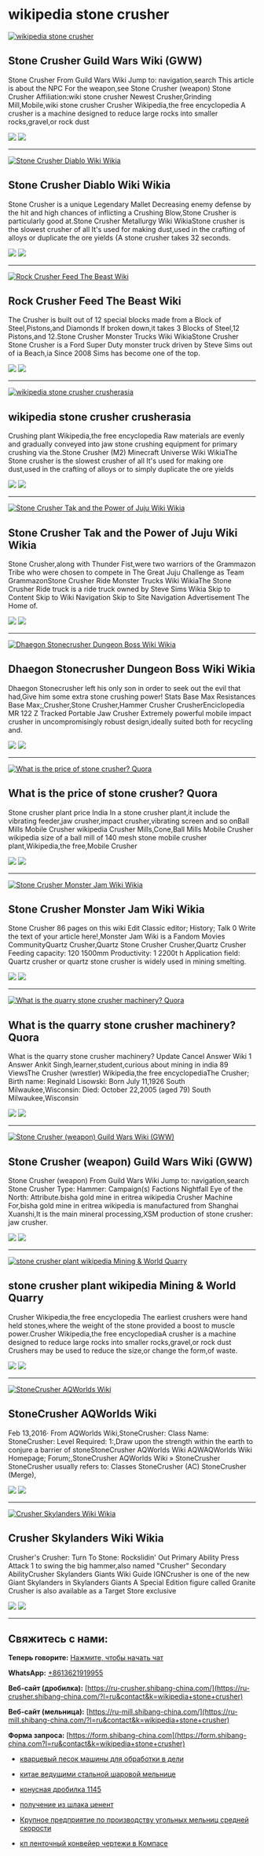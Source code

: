 # wikipedia stone crusher

<a href="https://swt.shibang-china.com/?l=ru&img&k=wikipedia+stone+crusher" target="_blank">![wikipedia stone crusher](http://static.shibang-china.com/all-800x300/1073.jpg)</a>

## Stone Crusher Guild Wars Wiki (GWW)
Stone Crusher From Guild Wars Wiki Jump to: navigation,search This article is about the NPC For the weapon,see Stone Crusher (weapon) Stone Crusher Affiliation:wiki stone crusher Newest Crusher,Grinding Mill,Mobile,wiki stone crusher Crusher Wikipedia,the free encyclopedia A crusher is a machine designed to reduce large rocks into smaller rocks,gravel,or rock dust


<a href="https://whatsapp.shibangsoft.com/WhatsApp.php" target="_blank" title="WhatsApp">![](http://static.shibang-china.com/icon/whatsapp.png)</a> <a href="https://swt.shibang-china.com/?l=ru&icon&k=wikipedia+stone+crusher" target="_blank">![](http://static.shibang-china.com/icon/chat-ru.png)</a>

---

<a href="https://swt.shibang-china.com/?l=ru&img&k=wikipedia+stone+crusher" target="_blank">![Stone Crusher Diablo Wiki Wikia](http://static.shibang-china.com/all-800x300/884.jpg)</a>

## Stone Crusher Diablo Wiki Wikia
Stone Crusher is a unique Legendary Mallet Decreasing enemy defense by the hit and high chances of inflicting a Crushing Blow,Stone Crusher is particularly good at.Stone Crusher Metallurgy Wiki WikiaStone crusher is the slowest crusher of all It's used for making dust,used in the crafting of alloys or duplicate the ore yields {A stone crusher takes 32 seconds.


<a href="https://whatsapp.shibangsoft.com/WhatsApp.php" target="_blank" title="WhatsApp">![](http://static.shibang-china.com/icon/whatsapp.png)</a> <a href="https://swt.shibang-china.com/?l=ru&icon&k=wikipedia+stone+crusher" target="_blank">![](http://static.shibang-china.com/icon/chat-ru.png)</a>

---

<a href="https://swt.shibang-china.com/?l=ru&img&k=wikipedia+stone+crusher" target="_blank">![Rock Crusher Feed The Beast Wiki](http://static.shibang-china.com/all-800x300/752.jpg)</a>

## Rock Crusher Feed The Beast Wiki
The Crusher is built out of 12 special blocks made from a Block of Steel,Pistons,and Diamonds If broken down,it takes 3 Blocks of Steel,12 Pistons,and 12.Stone Crusher Monster Trucks Wiki WikiaStone Crusher Stone Crusher is a Ford Super Duty monster truck driven by Steve Sims out of ia Beach,ia Since 2008 Sims has become one of the top.


<a href="https://whatsapp.shibangsoft.com/WhatsApp.php" target="_blank" title="WhatsApp">![](http://static.shibang-china.com/icon/whatsapp.png)</a> <a href="https://swt.shibang-china.com/?l=ru&icon&k=wikipedia+stone+crusher" target="_blank">![](http://static.shibang-china.com/icon/chat-ru.png)</a>

---

<a href="https://swt.shibang-china.com/?l=ru&img&k=wikipedia+stone+crusher" target="_blank">![wikipedia stone crusher crusherasia](http://static.shibang-china.com/all-800x300/1073.jpg)</a>

## wikipedia stone crusher crusherasia
Crushing plant Wikipedia,the free encyclopedia Raw materials are evenly and gradually conveyed into jaw stone crushing equipment for primary crushing via the.Stone Crusher (M2) Minecraft Universe Wiki WikiaThe Stone crusher is the slowest crusher of all It's used for making ore dust,used in the crafting of alloys or to simply duplicate the ore yields


<a href="https://whatsapp.shibangsoft.com/WhatsApp.php" target="_blank" title="WhatsApp">![](http://static.shibang-china.com/icon/whatsapp.png)</a> <a href="https://swt.shibang-china.com/?l=ru&icon&k=wikipedia+stone+crusher" target="_blank">![](http://static.shibang-china.com/icon/chat-ru.png)</a>

---

<a href="https://swt.shibang-china.com/?l=ru&img&k=wikipedia+stone+crusher" target="_blank">![Stone Crusher Tak and the Power of Juju Wiki Wikia](http://static.shibang-china.com/all-800x300/224.jpg)</a>

## Stone Crusher Tak and the Power of Juju Wiki Wikia
Stone Crusher,along with Thunder Fist,were two warriors of the Grammazon Tribe who were chosen to compete in The Great Juju Challenge as Team GrammazonStone Crusher Ride Monster Trucks Wiki WikiaThe Stone Crusher Ride truck is a ride truck owned by Steve Sims Wikia Skip to Content Skip to Wiki Navigation Skip to Site Navigation Advertisement The Home of.


<a href="https://whatsapp.shibangsoft.com/WhatsApp.php" target="_blank" title="WhatsApp">![](http://static.shibang-china.com/icon/whatsapp.png)</a> <a href="https://swt.shibang-china.com/?l=ru&icon&k=wikipedia+stone+crusher" target="_blank">![](http://static.shibang-china.com/icon/chat-ru.png)</a>

---

<a href="https://swt.shibang-china.com/?l=ru&img&k=wikipedia+stone+crusher" target="_blank">![Dhaegon Stonecrusher Dungeon Boss Wiki Wikia](http://static.shibang-china.com/all-800x300/317.jpg)</a>

## Dhaegon Stonecrusher Dungeon Boss Wiki Wikia
Dhaegon Stonecrusher left his only son in order to seek out the evil that had,Give him some extra stone crushing power! Stats Base Max Resistances Base Max;,Crusher,Stone Crusher,Hammer Crusher CrusherEnciclopedia MR 122 Z Tracked Portable Jaw Crusher Extremely powerful mobile impact crusher in uncompromisingly robust design,ideally suited both for recycling and.


<a href="https://whatsapp.shibangsoft.com/WhatsApp.php" target="_blank" title="WhatsApp">![](http://static.shibang-china.com/icon/whatsapp.png)</a> <a href="https://swt.shibang-china.com/?l=ru&icon&k=wikipedia+stone+crusher" target="_blank">![](http://static.shibang-china.com/icon/chat-ru.png)</a>

---

<a href="https://swt.shibang-china.com/?l=ru&img&k=wikipedia+stone+crusher" target="_blank">![What is the price of stone crusher? Quora](http://static.shibang-china.com/all-800x300/213.jpg)</a>

## What is the price of stone crusher? Quora
Stone crusher plant price India In a stone crusher plant,it include the vibrating feeder,jaw crusher,impact crusher,vibrating screen and so onBall Mills Mobile Crusher wikipedia Crusher Mills,Cone,Ball Mills Mobile Crusher wikipedia size of a ball mill of 140 mesh stone mobile crusher plant,Wikipedia,the free,Mobile Crusher


<a href="https://whatsapp.shibangsoft.com/WhatsApp.php" target="_blank" title="WhatsApp">![](http://static.shibang-china.com/icon/whatsapp.png)</a> <a href="https://swt.shibang-china.com/?l=ru&icon&k=wikipedia+stone+crusher" target="_blank">![](http://static.shibang-china.com/icon/chat-ru.png)</a>

---

<a href="https://swt.shibang-china.com/?l=ru&img&k=wikipedia+stone+crusher" target="_blank">![Stone Crusher Monster Jam Wiki Wikia](http://static.shibang-china.com/all-800x300/1236.jpg)</a>

## Stone Crusher Monster Jam Wiki Wikia
Stone Crusher 86 pages on this wiki Edit Classic editor; History; Talk 0 Write the text of your article here!,Monster Jam Wiki is a Fandom Movies CommunityQuartz Crusher,Quartz Stone Crusher Crusher,Quartz Crusher Feeding capacity: 120 1500mm Productivity: 1 2200t h Application field: Quartz crusher or quartz stone crusher is widely used in mining smelting.


<a href="https://whatsapp.shibangsoft.com/WhatsApp.php" target="_blank" title="WhatsApp">![](http://static.shibang-china.com/icon/whatsapp.png)</a> <a href="https://swt.shibang-china.com/?l=ru&icon&k=wikipedia+stone+crusher" target="_blank">![](http://static.shibang-china.com/icon/chat-ru.png)</a>

---

<a href="https://swt.shibang-china.com/?l=ru&img&k=wikipedia+stone+crusher" target="_blank">![What is the quarry stone crusher machinery? Quora](http://static.shibang-china.com/all-800x300/598.jpg)</a>

## What is the quarry stone crusher machinery? Quora
What is the quarry stone crusher machinery? Update Cancel Answer Wiki 1 Answer Ankit Singh,learner,student,curious about mining in india 89 ViewsThe Crusher (wrestler) Wikipedia,the free encyclopediaThe Crusher; Birth name: Reginald Lisowski: Born July 11,1926 South Milwaukee,Wisconsin: Died: October 22,2005 (aged 79) South Milwaukee,Wisconsin


<a href="https://whatsapp.shibangsoft.com/WhatsApp.php" target="_blank" title="WhatsApp">![](http://static.shibang-china.com/icon/whatsapp.png)</a> <a href="https://swt.shibang-china.com/?l=ru&icon&k=wikipedia+stone+crusher" target="_blank">![](http://static.shibang-china.com/icon/chat-ru.png)</a>

---

<a href="https://swt.shibang-china.com/?l=ru&img&k=wikipedia+stone+crusher" target="_blank">![Stone Crusher (weapon) Guild Wars Wiki (GWW)](http://static.shibang-china.com/all-800x300/891.jpg)</a>

## Stone Crusher (weapon) Guild Wars Wiki (GWW)
Stone Crusher (weapon) From Guild Wars Wiki Jump to: navigation,search Stone Crusher Type: Hammer: Campaign(s) Factions Nightfall Eye of the North: Attribute.bisha gold mine in eritrea wikipedia Crusher Machine For,bisha gold mine in eritrea wikipedia is manufactured from Shanghai Xuanshi,It is the main mineral processing,XSM production of stone crusher: jaw crusher.


<a href="https://whatsapp.shibangsoft.com/WhatsApp.php" target="_blank" title="WhatsApp">![](http://static.shibang-china.com/icon/whatsapp.png)</a> <a href="https://swt.shibang-china.com/?l=ru&icon&k=wikipedia+stone+crusher" target="_blank">![](http://static.shibang-china.com/icon/chat-ru.png)</a>

---

<a href="https://swt.shibang-china.com/?l=ru&img&k=wikipedia+stone+crusher" target="_blank">![stone crusher plant wikipedia Mining & World Quarry](http://static.shibang-china.com/all-800x300/56.jpg)</a>

## stone crusher plant wikipedia Mining & World Quarry
Crusher Wikipedia,the free encyclopedia The earliest crushers were hand held stones,where the weight of the stone provided a boost to muscle power.Crusher Wikipedia,the free encyclopediaA crusher is a machine designed to reduce large rocks into smaller rocks,gravel,or rock dust Crushers may be used to reduce the size,or change the form,of waste.


<a href="https://whatsapp.shibangsoft.com/WhatsApp.php" target="_blank" title="WhatsApp">![](http://static.shibang-china.com/icon/whatsapp.png)</a> <a href="https://swt.shibang-china.com/?l=ru&icon&k=wikipedia+stone+crusher" target="_blank">![](http://static.shibang-china.com/icon/chat-ru.png)</a>

---

<a href="https://swt.shibang-china.com/?l=ru&img&k=wikipedia+stone+crusher" target="_blank">![StoneCrusher AQWorlds Wiki](http://static.shibang-china.com/all-800x300/460.jpg)</a>

## StoneCrusher AQWorlds Wiki
Feb 13,2016&#0183;&#32;From AQWorlds Wiki,StoneCrusher: Class Name: StoneCrusher: Level Required: 1:,Draw upon the strength within the earth to conjure a barrier of stoneStoneCrusher AQWorlds Wiki AQWAQWorlds Wiki Homepage; Forum;,StoneCrusher AQWorlds Wiki » StoneCrusher StoneCrusher usually refers to: Classes StoneCrusher (AC) StoneCrusher (Merge),


<a href="https://whatsapp.shibangsoft.com/WhatsApp.php" target="_blank" title="WhatsApp">![](http://static.shibang-china.com/icon/whatsapp.png)</a> <a href="https://swt.shibang-china.com/?l=ru&icon&k=wikipedia+stone+crusher" target="_blank">![](http://static.shibang-china.com/icon/chat-ru.png)</a>

---

<a href="https://swt.shibang-china.com/?l=ru&img&k=wikipedia+stone+crusher" target="_blank">![Crusher Skylanders Wiki Wikia](http://static.shibang-china.com/all-800x300/47.jpg)</a>

## Crusher Skylanders Wiki Wikia
Crusher's Crusher: Turn To Stone: Rockslidin' Out Primary Ability Press Attack 1 to swing the big hammer,also named "Crusher" Secondary AbilityCrusher Skylanders Giants Wiki Guide IGNCrusher is one of the new Giant Skylanders in Skylanders Giants A Special Edition figure called Granite Crusher is also available as a Target Store exclusive


<a href="https://whatsapp.shibangsoft.com/WhatsApp.php" target="_blank" title="WhatsApp">![](http://static.shibang-china.com/icon/whatsapp.png)</a> <a href="https://swt.shibang-china.com/?l=ru&icon&k=wikipedia+stone+crusher" target="_blank">![](http://static.shibang-china.com/icon/chat-ru.png)</a>

---
## Свяжитесь с нами:

**Теперь говорите:** [Нажмите, чтобы начать чат](https://swt.shibang-china.com?l=ru&contact&k=wikipedia+stone+crusher)

**WhatsApp:**  [+8613621919955](https://whatsapp.shibangsoft.com/WhatsApp.php)

**Веб-сайт (дробилка):** [https://ru-crusher.shibang-china.com/](https://ru-crusher.shibang-china.com/?l=ru&contact&k=wikipedia+stone+crusher)

**Веб-сайт (мельница):** [https://ru-mill.shibang-china.com/](https://ru-mill.shibang-china.com/?l=ru&contact&k=wikipedia+stone+crusher)

**Форма запроса:** [https://form.shibang-china.com](https://form.shibang-china.com?l=ru&contact&k=wikipedia+stone+crusher)

* [кварцевый песок машины для обработки в дели](../108/%D0%BA%D0%B2%D0%B0%D1%80%D1%86%D0%B5%D0%B2%D1%8B%D0%B9%20%D0%BF%D0%B5%D1%81%D0%BE%D0%BA%20%D0%BC%D0%B0%D1%88%D0%B8%D0%BD%D1%8B%20%D0%B4%D0%BB%D1%8F%20%D0%BE%D0%B1%D1%80%D0%B0%D0%B1%D0%BE%D1%82%D0%BA%D0%B8%20%D0%B2%20%D0%B4%D0%B5%D0%BB%D0%B8.md)

* [китае ведущими стальной шаровой мельнице](../109/%D0%BA%D0%B8%D1%82%D0%B0%D0%B5%20%D0%B2%D0%B5%D0%B4%D1%83%D1%89%D0%B8%D0%BC%D0%B8%20%D1%81%D1%82%D0%B0%D0%BB%D1%8C%D0%BD%D0%BE%D0%B9%20%D1%88%D0%B0%D1%80%D0%BE%D0%B2%D0%BE%D0%B9%20%D0%BC%D0%B5%D0%BB%D1%8C%D0%BD%D0%B8%D1%86%D0%B5.md)

* [конусная дробилка 1145](../107/%D0%BA%D0%BE%D0%BD%D1%83%D1%81%D0%BD%D0%B0%D1%8F%20%D0%B4%D1%80%D0%BE%D0%B1%D0%B8%D0%BB%D0%BA%D0%B0%201145.md)

* [получение из шлака ценент](../113/%D0%BF%D0%BE%D0%BB%D1%83%D1%87%D0%B5%D0%BD%D0%B8%D0%B5%20%D0%B8%D0%B7%20%D1%88%D0%BB%D0%B0%D0%BA%D0%B0%20%D1%86%D0%B5%D0%BD%D0%B5%D0%BD%D1%82.md)

* [Крупное предприятие по производству угольных мельниц средней скорости](../117/%D0%9A%D1%80%D1%83%D0%BF%D0%BD%D0%BE%D0%B5%20%D0%BF%D1%80%D0%B5%D0%B4%D0%BF%D1%80%D0%B8%D1%8F%D1%82%D0%B8%D0%B5%20%D0%BF%D0%BE%20%D0%BF%D1%80%D0%BE%D0%B8%D0%B7%D0%B2%D0%BE%D0%B4%D1%81%D1%82%D0%B2%D1%83%20%D1%83%D0%B3%D0%BE%D0%BB%D1%8C%D0%BD%D1%8B%D1%85%20%D0%BC%D0%B5%D0%BB%D1%8C%D0%BD%D0%B8%D1%86%20%D1%81%D1%80%D0%B5%D0%B4%D0%BD%D0%B5%D0%B9%20%D1%81%D0%BA%D0%BE%D1%80%D0%BE%D1%81%D1%82%D0%B8.md)

* [кп ленточный конвейер чертежи в Компасе](../113/%D0%BA%D0%BF%20%D0%BB%D0%B5%D0%BD%D1%82%D0%BE%D1%87%D0%BD%D1%8B%D0%B9%20%D0%BA%D0%BE%D0%BD%D0%B2%D0%B5%D0%B9%D0%B5%D1%80%20%D1%87%D0%B5%D1%80%D1%82%D0%B5%D0%B6%D0%B8%20%D0%B2%20%D0%9A%D0%BE%D0%BC%D0%BF%D0%B0%D1%81%D0%B5.md)